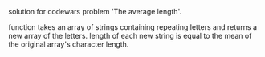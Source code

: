solution for codewars problem 'The average length'. 

function takes an array of strings containing repeating letters and returns a new array of the letters.
length of each new string is equal to the mean of the original array's character length.